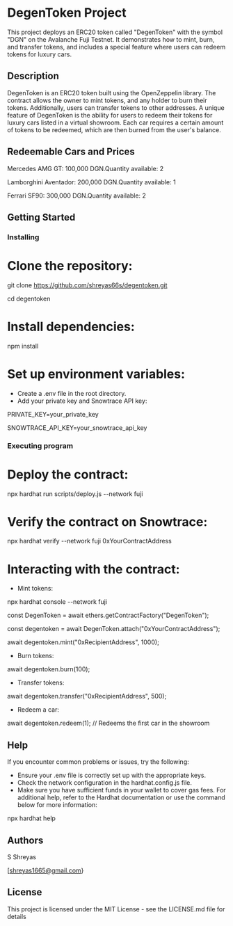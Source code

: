 # DegenToken Project

This project deploys an ERC20 token called "DegenToken" with the symbol "DGN" on the Avalanche Fuji Testnet. It demonstrates how to mint, burn, and transfer tokens, and includes a special feature where users can redeem tokens for luxury cars.

## Description

DegenToken is an ERC20 token built using the OpenZeppelin library. The contract allows the owner to mint tokens, and any holder to burn their tokens. Additionally, users can transfer tokens to other addresses. A unique feature of DegenToken is the ability for users to redeem their tokens for luxury cars listed in a virtual showroom. Each car requires a certain amount of tokens to be redeemed, which are then burned from the user's balance.

## Redeemable Cars and Prices
Mercedes AMG GT: 100,000 DGN.Quantity available: 2

Lamborghini Aventador: 200,000 DGN.Quantity available: 1

Ferrari SF90: 300,000 DGN.Quantity available: 2

## Getting Started

### Installing

# Clone the repository:
git clone https://github.com/shreyas66s/degentoken.git

cd degentoken

# Install dependencies:
npm install

# Set up environment variables:

* Create a .env file in the root directory.
* Add your private key and Snowtrace API key:
  
PRIVATE_KEY=your_private_key

SNOWTRACE_API_KEY=your_snowtrace_api_key


### Executing program

# Deploy the contract:

npx hardhat run scripts/deploy.js --network fuji


# Verify the contract on Snowtrace:

npx hardhat verify --network fuji 0xYourContractAddress

# Interacting with the contract:

* Mint tokens:

npx hardhat console --network fuji

const DegenToken = await ethers.getContractFactory("DegenToken");

const degentoken = await DegenToken.attach("0xYourContractAddress");

await degentoken.mint("0xRecipientAddress", 1000);

* Burn tokens:

await degentoken.burn(100);

* Transfer tokens:

await degentoken.transfer("0xRecipientAddress", 500);

* Redeem a car:

await degentoken.redeem(1); // Redeems the first car in the showroom


## Help

If you encounter common problems or issues, try the following:

* Ensure your .env file is correctly set up with the appropriate keys.
* Check the network configuration in the hardhat.config.js file.
* Make sure you have sufficient funds in your wallet to cover gas fees.
For additional help, refer to the Hardhat documentation or use the command below for more information:

npx hardhat help

## Authors

S Shreyas

[shreyas1665@gmail.com}


## License

This project is licensed under the MIT License - see the LICENSE.md file for details
